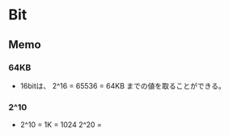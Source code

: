 # Bit

## Memo
### 64KB
- 
  16bitは、
  2^16 = 65536 = 64KB
  までの値を取ることができる。

### 2^10
- 
  2^10 = 1K = 1024
  2^20 = 